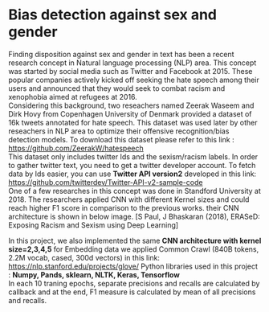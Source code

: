 # Bias detection against sex and gender  
Finding disposition against sex and gender in text has been a recent research concept in Natural language processing (NLP) area. This concept was started by social media such as Twitter and Facebook at 2015. These popular companies actively kicked off seeking the hate speech among their users and announced that they would seek to combat racism and xenophobia aimed at refugees at 2016.  
Considering this background, two reseachers named Zeerak Waseem and Dirk Hovy from Copenhagen University of Denmark provided a dataset of 16k tweets annotated for hate speech. This dataset was used later by other reseachers in NLP area to optimize their offensive recognition/bias detection models. To download this dataset please refer to this link : https://github.com/ZeerakW/hatespeech  
This dataset only includes twitter Ids and the sexism/racism labels. In order to gather twitter text, you need to get a twitter developer account. To fetch data by Ids easier, you can use **Twitter API version2** developed in this link: https://github.com/twitterdev/Twitter-API-v2-sample-code  
One of a few researches in this concept was done in Standford University at 2018. The researchers applied CNN with different Kernel sizes and could reach higher F1 score in comparison to the previous works. their CNN architecture is shown in below image. [S Paul, J Bhaskaran (2018), ERASeD: Exposing Racism and Sexism using Deep Learning]

<imge src="image/CNN_architecture_topic_classification.png" height=300 width=500>

In this project, we also implemented the same **CNN architecture with kernel size=2,3,4,5**
for Embedding data we applied Common Crawl (840B tokens, 2.2M vocab, cased, 300d vectors) in this link: https://nlp.stanford.edu/projects/glove/
Python libraries used in this project : **Numpy, Pands, sklearn, NLTK, Keras, Tensorflow**  
In each 10 traning epochs, separate precisions and recalls are calculated by callback and at the end, F1 measure is calculated by mean of all precisions and recalls.
